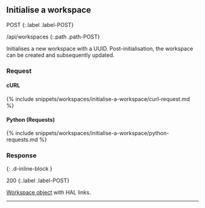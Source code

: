 ## Initialise a workspace

POST
{:.label .label-POST}

/api/workspaces
{:.path .path-POST}

Initialises a new workspace with a UUID. Post-initialisation, the workspace can be created and subsequently updated.

### Request

#### cURL

{% include snippets/workspaces/initialise-a-workspace/curl-request.md %}

#### Python (Requests)

{% include snippets/workspaces/initialise-a-workspace/python-requests.md %}

### Response
{: .d-inline-block }

200
{:.label .label-POST}

[Workspace object](#workspace-object) with HAL links.

---
